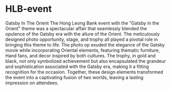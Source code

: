 # HLB-event
Gatsby In The Orient
The Hong Leong Bank event with the "Gatsby in the Orient" theme was a spectacular affair that seamlessly blended the opulence of the Gatsby era with the allure of the Orient. The meticulously designed photo opportunity, stage, and trophy all played a pivotal role in bringing this theme to life. The photo op exuded the elegance of the Gatsby movie while incorporating Oriental elements, featuring thematic furniture, Hand fans, and decor inspired by both cultures. The trophy, in gold and black, not only symbolized achievement but also encapsulated the grandeur and sophistication associated with the Gatsby era, making it a fitting recognition for the occasion. Together, these design elements transformed the event into a captivating fusion of two worlds, leaving a lasting impression on attendees.
